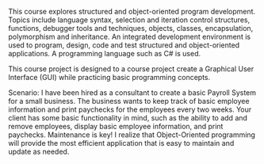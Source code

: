 This course explores structured and object-oriented program development. Topics include language syntax, selection and iteration control structures, functions, debugger tools and techniques, objects, classes, encapsulation, polymorphism and inheritance. An integrated development environment is used to program, design, code and test structured and object-oriented applications. A programming language such as C# is used.


This course project is designed to a course project create a Graphical User Interface (GUI) while practicing basic programming concepts. 

Scenario:
I have been hired as a consultant to create a basic Payroll System for a small business. The business wants to keep track of basic employee information and print paychecks for the employees every two weeks.  Your client has some basic functionality in mind, such as the ability to add and remove employees, display basic employee information, and print paychecks.  Maintenance is key! I realize that Object-Oriented programming will provide the most efficient application that is easy to maintain and update as needed.


